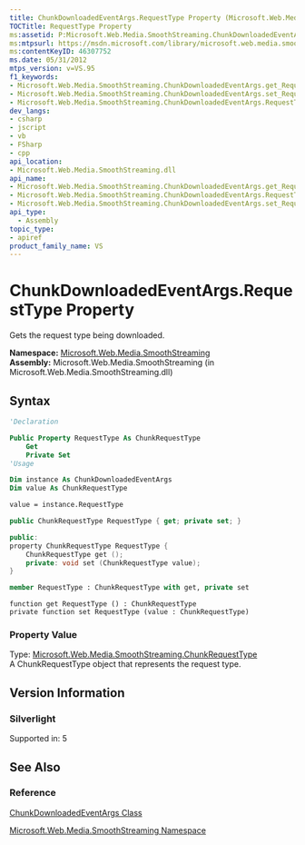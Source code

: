 ```yaml
---
title: ChunkDownloadedEventArgs.RequestType Property (Microsoft.Web.Media.SmoothStreaming)
TOCTitle: RequestType Property
ms:assetid: P:Microsoft.Web.Media.SmoothStreaming.ChunkDownloadedEventArgs.RequestType
ms:mtpsurl: https://msdn.microsoft.com/library/microsoft.web.media.smoothstreaming.chunkdownloadedeventargs.requesttype(v=VS.95)
ms:contentKeyID: 46307752
ms.date: 05/31/2012
mtps_version: v=VS.95
f1_keywords:
- Microsoft.Web.Media.SmoothStreaming.ChunkDownloadedEventArgs.get_RequestType
- Microsoft.Web.Media.SmoothStreaming.ChunkDownloadedEventArgs.set_RequestType
- Microsoft.Web.Media.SmoothStreaming.ChunkDownloadedEventArgs.RequestType
dev_langs:
- csharp
- jscript
- vb
- FSharp
- cpp
api_location:
- Microsoft.Web.Media.SmoothStreaming.dll
api_name:
- Microsoft.Web.Media.SmoothStreaming.ChunkDownloadedEventArgs.get_RequestType
- Microsoft.Web.Media.SmoothStreaming.ChunkDownloadedEventArgs.RequestType
- Microsoft.Web.Media.SmoothStreaming.ChunkDownloadedEventArgs.set_RequestType
api_type:
  - Assembly
topic_type:
- apiref
product_family_name: VS
---
```


# ChunkDownloadedEventArgs.RequestType Property

Gets the request type being downloaded.

**Namespace:**  [Microsoft.Web.Media.SmoothStreaming](microsoft-web-media-smoothstreaming-namespace_1.md)  
**Assembly:**  Microsoft.Web.Media.SmoothStreaming (in Microsoft.Web.Media.SmoothStreaming.dll)

## Syntax

```vb
'Declaration

Public Property RequestType As ChunkRequestType
    Get
    Private Set
'Usage

Dim instance As ChunkDownloadedEventArgs
Dim value As ChunkRequestType

value = instance.RequestType
```

```csharp
public ChunkRequestType RequestType { get; private set; }
```

```cpp
public:
property ChunkRequestType RequestType {
    ChunkRequestType get ();
    private: void set (ChunkRequestType value);
}
```

``` fsharp
member RequestType : ChunkRequestType with get, private set
```

```jscript
function get RequestType () : ChunkRequestType
private function set RequestType (value : ChunkRequestType)
```

### Property Value

Type: [Microsoft.Web.Media.SmoothStreaming.ChunkRequestType](chunkrequesttype-enumeration-microsoft-web-media-smoothstreaming.md)  
A ChunkRequestType object that represents the request type.

## Version Information

### Silverlight

Supported in: 5  

## See Also

### Reference

[ChunkDownloadedEventArgs Class](chunkdownloadedeventargs-class-microsoft-web-media-smoothstreaming.md)

[Microsoft.Web.Media.SmoothStreaming Namespace](microsoft-web-media-smoothstreaming-namespace_1.md)
